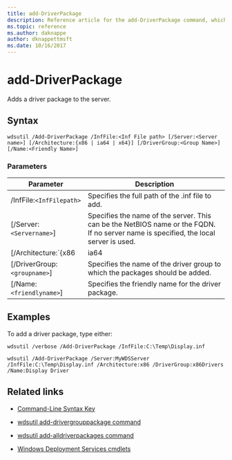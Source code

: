 ```yaml
---
title: add-DriverPackage
description: Reference article for the add-DriverPackage command, which adds a driver package to the server.
ms.topic: reference
ms.author: daknappe
author: dknappettmsft
ms.date: 10/16/2017
---
```


# add-DriverPackage

Adds a driver package to the server.

## Syntax

```
wdsutil /Add-DriverPackage /InfFile:<Inf File path> [/Server:<Server name>] [/Architecture:{x86 | ia64 | x64}] [/DriverGroup:<Group Name>] [/Name:<Friendly Name>]
```

### Parameters

| Parameter | Description |
|--|--|
| /InfFile:`<InfFilepath>` | Specifies the full path of the .inf file to add. |
| [/Server:`<Servername>`] | Specifies the name of the server. This can be the NetBIOS name or the FQDN. If no server name is specified, the local server is used. |
| [/Architecture:`{x86 | ia64 | x64}`] | Specifies the architecture type for the driver package. |
| [/DriverGroup:`<groupname>`] | Specifies the name of the driver group to which the packages should be added. |
| [/Name:`<friendlyname>`] | Specifies the friendly name for the driver package. |

## Examples

To add a driver package, type either:

```
wdsutil /verbose /Add-DriverPackage /InfFile:C:\Temp\Display.inf
```

```
wdsutil /Add-DriverPackage /Server:MyWDSServer /InfFile:C:\Temp\Display.inf /Architecture:x86 /DriverGroup:x86Drivers /Name:Display Driver
```

## Related links

- [Command-Line Syntax Key](command-line-syntax-key.md)

- [wdsutil add-drivergrouppackage command](wdsutil-add-drivergrouppackage.md)

- [wdsutil add-alldriverpackages command](wdsutil-add-alldriverpackages.md)

- [Windows Deployment Services cmdlets](/powershell/module/wds)
